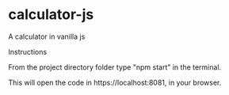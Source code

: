 # calculator-js
A calculator in vanilla js

Instructions

From the project directory folder type "npm start" in the terminal.

This will open the code in https://localhost:8081, in your browser.
